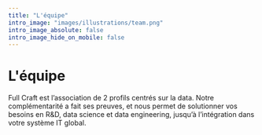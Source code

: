 ```yaml
---
title: "L'équipe"
intro_image: "images/illustrations/team.png"
intro_image_absolute: false
intro_image_hide_on_mobile: false
---
```


# L'équipe

Full Craft est l’association de 2 profils centrés sur la data. Notre complémentarité a
fait ses preuves, et nous permet de solutionner vos besoins en R&D, data science et data engineering, jusqu’à l’intégration dans votre système IT global.

